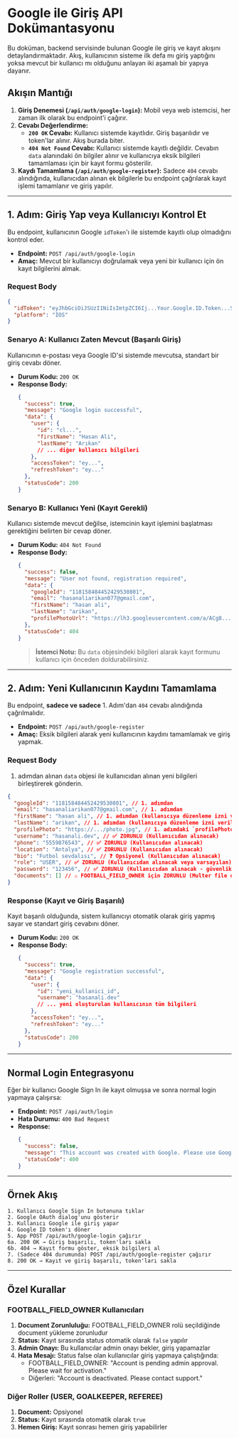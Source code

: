 # Google ile Giriş API Dokümantasyonu

Bu doküman, backend servisinde bulunan Google ile giriş ve kayıt akışını detaylandırmaktadır. Akış, kullanıcının sisteme ilk defa mı giriş yaptığını yoksa mevcut bir kullanıcı mı olduğunu anlayan iki aşamalı bir yapıya dayanır.

## Akışın Mantığı

1.  **Giriş Denemesi (`/api/auth/google-login`):** Mobil veya web istemcisi, her zaman ilk olarak bu endpoint'i çağırır.
2.  **Cevabı Değerlendirme:**
    - **`200 OK` Cevabı:** Kullanıcı sistemde kayıtlıdır. Giriş başarılıdır ve token'lar alınır. Akış burada biter.
    - **`404 Not Found` Cevabı:** Kullanıcı sistemde kayıtlı değildir. Cevabın `data` alanındaki ön bilgiler alınır ve kullanıcıya eksik bilgileri tamamlaması için bir kayıt formu gösterilir.
3.  **Kaydı Tamamlama (`/api/auth/google-register`):** Sadece `404` cevabı alındığında, kullanıcıdan alınan ek bilgilerle bu endpoint çağrılarak kayıt işlemi tamamlanır ve giriş yapılır.

---

## 1. Adım: Giriş Yap veya Kullanıcıyı Kontrol Et

Bu endpoint, kullanıcının Google `idToken`'ı ile sistemde kayıtlı olup olmadığını kontrol eder.

- **Endpoint:** `POST /api/auth/google-login`
- **Amaç:** Mevcut bir kullanıcıyı doğrulamak veya yeni bir kullanıcı için ön kayıt bilgilerini almak.

### Request Body

```json
{
  "idToken": "eyJhbGciOiJSUzI1NiIsImtpZCI6Ij...Your.Google.ID.Token...Sw",
  "platform": "IOS"
}
```

### Senaryo A: Kullanıcı Zaten Mevcut (Başarılı Giriş)

Kullanıcının e-postası veya Google ID'si sistemde mevcutsa, standart bir giriş cevabı döner.

- **Durum Kodu:** `200 OK`
- **Response Body:**
  ```json
  {
    "success": true,
    "message": "Google login successful",
    "data": {
      "user": {
        "id": "cl...",
        "firstName": "Hasan Ali",
        "lastName": "Arıkan"
        // ... diğer kullanıcı bilgileri
      },
      "accessToken": "ey...",
      "refreshToken": "ey..."
    },
    "statusCode": 200
  }
  ```

### Senaryo B: Kullanıcı Yeni (Kayıt Gerekli)

Kullanıcı sistemde mevcut değilse, istemcinin kayıt işlemini başlatması gerektiğini belirten bir cevap döner.

- **Durum Kodu:** `404 Not Found`
- **Response Body:**
  ```json
  {
    "success": false,
    "message": "User not found, registration required",
    "data": {
      "googleId": "118158484452429530801",
      "email": "hasanaliarikan077@gmail.com",
      "firstName": "hasan ali",
      "lastName": "arikan",
      "profilePhotoUrl": "https://lh3.googleusercontent.com/a/ACg8.../photo.jpg"
    },
    "statusCode": 404
  }
  ```
  > **İstemci Notu:** Bu `data` objesindeki bilgileri alarak kayıt formunu kullanıcı için önceden doldurabilirsiniz.

---

## 2. Adım: Yeni Kullanıcının Kaydını Tamamlama

Bu endpoint, **sadece ve sadece** 1. Adım'dan `404` cevabı alındığında çağrılmalıdır.

- **Endpoint:** `POST /api/auth/google-register`
- **Amaç:** Eksik bilgileri alarak yeni kullanıcının kaydını tamamlamak ve giriş yapmak.

### Request Body

1. adımdan alınan `data` objesi ile kullanıcıdan alınan yeni bilgileri birleştirerek gönderin.

```json
{
  "googleId": "118158484452429530801", // 1. adımdan
  "email": "hasanaliarikan077@gmail.com", // 1. adımdan
  "firstName": "hasan ali", // 1. adımdan (kullanıcıya düzenleme izni verilebilir)
  "lastName": "arikan", // 1. adımdan (kullanıcıya düzenleme izni verilebilir)
  "profilePhoto": "https://.../photo.jpg", // 1. adımdaki `profilePhotoUrl`
  "username": "hasanali.dev", // ✅ ZORUNLU (Kullanıcıdan alınacak)
  "phone": "5559876543", // ✅ ZORUNLU (Kullanıcıdan alınacak)
  "location": "Antalya", // ✅ ZORUNLU (Kullanıcıdan alınacak)
  "bio": "Futbol sevdalısı", // ❓ Opsiyonel (Kullanıcıdan alınacak)
  "role": "USER", // ✅ ZORUNLU (Kullanıcıdan alınacak veya varsayılan)
  "password": "123456", // ✅ ZORUNLU (Kullanıcıdan alınacak - güvenlik için)
  "documents": [] // ⚠️ FOOTBALL_FIELD_OWNER için ZORUNLU (Multer file objects)
}
```

### Response (Kayıt ve Giriş Başarılı)

Kayıt başarılı olduğunda, sistem kullanıcıyı otomatik olarak giriş yapmış sayar ve standart giriş cevabını döner.

- **Durum Kodu:** `200 OK`
- **Response Body:**
  ```json
  {
    "success": true,
    "message": "Google registration successful",
    "data": {
      "user": {
        "id": "yeni_kullanici_id",
        "username": "hasanali.dev"
        // ... yeni oluşturulan kullanıcının tüm bilgileri
      },
      "accessToken": "ey...",
      "refreshToken": "ey..."
    },
    "statusCode": 200
  }
  ```

---

## Normal Login Entegrasyonu

Eğer bir kullanıcı Google Sign In ile kayıt olmuşsa ve sonra normal login yapmaya çalışırsa:

- **Endpoint:** `POST /api/auth/login`
- **Hata Durumu:** `400 Bad Request`
- **Response:**
  ```json
  {
    "success": false,
    "message": "This account was created with Google. Please use Google login.",
    "statusCode": 400
  }
  ```

---

## Örnek Akış

```
1. Kullanıcı Google Sign In butonuna tıklar
2. Google OAuth dialog'unu gösterir
3. Kullanıcı Google ile giriş yapar
4. Google ID token'ı döner
5. App POST /api/auth/google-login çağırır
6a. 200 OK → Giriş başarılı, token'ları sakla
6b. 404 → Kayıt formu göster, eksik bilgileri al
7. (Sadece 404 durumunda) POST /api/auth/google-register çağırır
8. 200 OK → Kayıt ve giriş başarılı, token'ları sakla
```

---

## Özel Kurallar

### FOOTBALL_FIELD_OWNER Kullanıcıları

1. **Document Zorunluluğu:** FOOTBALL_FIELD_OWNER rolü seçildiğinde document yükleme zorunludur
2. **Status:** Kayıt sırasında status otomatik olarak `false` yapılır
3. **Admin Onayı:** Bu kullanıcılar admin onayı bekler, giriş yapamazlar
4. **Hata Mesajı:** Status false olan kullanıcılar giriş yapmaya çalıştığında:
   - FOOTBALL_FIELD_OWNER: "Account is pending admin approval. Please wait for activation."
   - Diğerleri: "Account is deactivated. Please contact support."

### Diğer Roller (USER, GOALKEEPER, REFEREE)

1. **Document:** Opsiyonel
2. **Status:** Kayıt sırasında otomatik olarak `true`
3. **Hemen Giriş:** Kayıt sonrası hemen giriş yapabilirler
